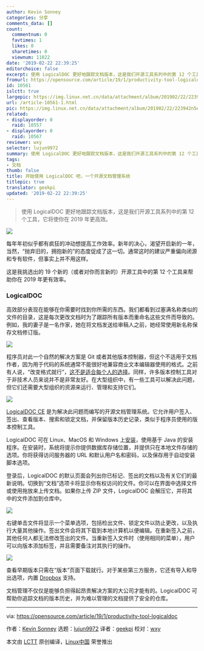 ```yaml
---
author: Kevin Sonney
categories: 分享
comments_data: []
count:
  commentnum: 0
  favtimes: 1
  likes: 0
  sharetimes: 0
  viewnum: 11022
date: '2019-02-22 22:39:25'
editorchoice: false
excerpt: 使用 LogicalDOC 更好地跟踪文档版本，这是我们开源工具系列中的第 12 个工具，它将使你在 2019 年更高效。
fromurl: https://opensource.com/article/19/1/productivity-tool-logicaldoc
id: 10561
islctt: true
largepic: https://img.linux.net.cn/data/attachment/album/201902/22/223942n5eooys8l5e6zs76.png
url: /article-10561-1.html
pic: https://img.linux.net.cn/data/attachment/album/201902/22/223942n5eooys8l5e6zs76.png.thumb.jpg
related:
- displayorder: 0
  raid: 10557
- displayorder: 0
  raid: 10567
reviewer: wxy
selector: lujun9972
summary: 使用 LogicalDOC 更好地跟踪文档版本，这是我们开源工具系列中的第 12 个工具，它将使你在 2019 年更高效。
tags:
- 文档
thumb: false
title: 开始使用 LogicalDOC 吧，一个开源文档管理系统
titlepic: true
translator: geekpi
updated: '2019-02-22 22:39:25'
---
```



> 
> 使用 LogicalDOC 更好地跟踪文档版本，这是我们开源工具系列中的第 12 个工具，它将使你在 2019 年更高效。
> 
> 
> 


![](/data/attachment/album/201902/22/223942n5eooys8l5e6zs76.png)


每年年初似乎都有疯狂的冲动想提高工作效率。新年的决心，渴望开启新的一年，当然，“抛弃旧的，拥抱新的”的态度促成了这一切。通常这时的建议严重偏向闭源和专有软件，但事实上并不用这样。


这是我挑选出的 19 个新的（或者对你而言新的）开源工具中的第 12 个工具来帮助你在 2019 年更有效率。


### LogicalDOC


高效部分表现在能够在你需要时找到你所需的东西。我们都看到过塞满名称类似的文件的目录，这是每次更改文档时为了跟踪所有版本而重命名这些文件而导致的。例如，我的妻子是一名作家，她在将文档发送给审稿人之前，她经常使用新名称保存文档修订版。


![](/data/attachment/album/201902/22/223945zgguxvdov9xuxddh.png)


程序员对此一个自然的解决方案是 Git 或者其他版本控制器，但这个不适用于文档作者，因为用于代码的系统通常不能很好地兼容商业文本编辑器使用的格式。之前有人说，“改变格式就行”，[这不是适合每个人的选择](http://www.antipope.org/charlie/blog-static/2013/10/why-microsoft-word-must-die.html)。同样，许多版本控制工具对于非技术人员来说并不是非常友好。在大型组织中，有一些工具可以解决此问题，但它们还需要大型组织的资源来运行、管理和支持它们。


![](/data/attachment/album/201902/22/223952rz29ew3uf99r9foh.png)


[LogicalDOC CE](https://www.logicaldoc.com/download-logicaldoc-community) 是为解决此问题而编写的开源文档管理系统。它允许用户签入、签出、查看版本、搜索和锁定文档，并保留版本历史记录，类似于程序员使用的版本控制工具。


LogicalDOC 可在 Linux、MacOS 和 Windows 上[安装](https://docs.logicaldoc.com/en/installation)，使用基于 Java 的安装程序。在安装时，系统将提示你提供数据库存储位置，并提供只在本地文件存储的选项。你将获得访问服务器的 URL 和默认用户名和密码，以及保存用于自动安装脚本选项。


登录后，LogicalDOC 的默认页面会列出你已标记、签出的文档以及有关它们的最新说明。切换到“文档”选项卡将显示你有权访问的文件。你可以在界面中选择文件或使用拖放来上传文档。如果你上传 ZIP 文件，LogicalDOC 会解压它，并将其中的文件添加到仓库中。


![](/data/attachment/album/201902/22/224000a6ym4s5qc46scnso.png)


右键单击文件将显示一个菜单选项，包括检出文件、锁定文件以防止更改，以及执行大量其他操作。签出文件会将其下载到本地计算机以便编辑。在重新签入之前，其他任何人都无法修改签出的文件。当重新签入文件时（使用相同的菜单），用户可以向版本添加标签，并且需要备注对其执行的操作。


![](/data/attachment/album/201902/22/224005h2vjozwogv0mg49z.png)


查看早期版本只需在“版本”页面下载就行。对于某些第三方服务，它还有导入和导出选项，内置 [Dropbox](https://dropbox.com) 支持。


文档管理不仅仅是能够负担得起昂贵解决方案的大公司才能有的。LogicalDOC 可帮助你追踪文档的版本历史，并为难以管理的文档提供了安全的仓库。




---


via: <https://opensource.com/article/19/1/productivity-tool-logicaldoc>


作者：[Kevin Sonney](https://opensource.com/users/ksonney "Kevin Sonney") 选题：[lujun9972](https://github.com/lujun9972) 译者：[geekpi](https://github.com/geekpi) 校对：[wxy](https://github.com/wxy)


本文由 [LCTT](https://github.com/LCTT/TranslateProject) 原创编译，[Linux中国](https://linux.cn/) 荣誉推出